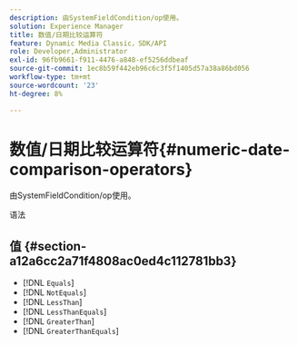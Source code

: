 ```yaml
---
description: 由SystemFieldCondition/op使用。
solution: Experience Manager
title: 数值/日期比较运算符
feature: Dynamic Media Classic，SDK/API
role: Developer,Administrator
exl-id: 96fb9661-f911-4476-a848-ef5256ddbeaf
source-git-commit: 1ec8b59f442eb96c6c3f5f1405d57a38a86bd056
workflow-type: tm+mt
source-wordcount: '23'
ht-degree: 8%

---
```


# 数值/日期比较运算符{#numeric-date-comparison-operators}

由SystemFieldCondition/op使用。

语法

## 值 {#section-a12a6cc2a71f4808ac0ed4c112781bb3}

* [!DNL `Equals`]
* [!DNL `NotEquals`]
* [!DNL `LessThan`]
* [!DNL `LessThanEquals`]
* [!DNL `GreaterThan`]
* [!DNL `GreaterThanEquals`]
